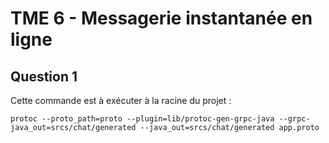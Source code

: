 # TME 6 - Messagerie instantanée en ligne

## Question 1
Cette commande est à exécuter à la racine du projet :
```
protoc --proto_path=proto --plugin=lib/protoc-gen-grpc-java --grpc-java_out=srcs/chat/generated --java_out=srcs/chat/generated app.proto
```